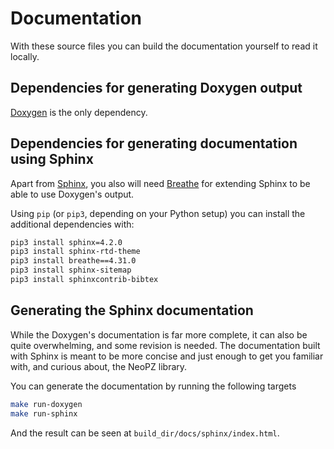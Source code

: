 # Documentation

With these source files you can build the documentation yourself to read it locally.

## Dependencies for generating Doxygen output

[Doxygen](https://www.doxygen.nl/index.html) is the only dependency.

## Dependencies for generating documentation using Sphinx

Apart from [Sphinx](https://www.sphinx-doc.org/en/master/), you also will need [Breathe](https://breathe.readthedocs.io/) for extending Sphinx to be able to use Doxygen's output.

Using `pip` (or `pip3`, depending on your Python setup) you can install the additional dependencies with:

```sh
pip3 install sphinx=4.2.0
pip3 install sphinx-rtd-theme
pip3 install breathe==4.31.0
pip3 install sphinx-sitemap
pip3 install sphinxcontrib-bibtex
```
## Generating the Sphinx documentation

While the Doxygen's documentation is far more complete, it can also be quite overwhelming, and some revision is needed. The documentation built with Sphinx is meant to be more concise and just enough to get you familiar with, and curious about, the NeoPZ library.

You can generate the documentation by running the following targets

```sh
make run-doxygen
make run-sphinx
```

And the result can be seen at `build_dir/docs/sphinx/index.html`.